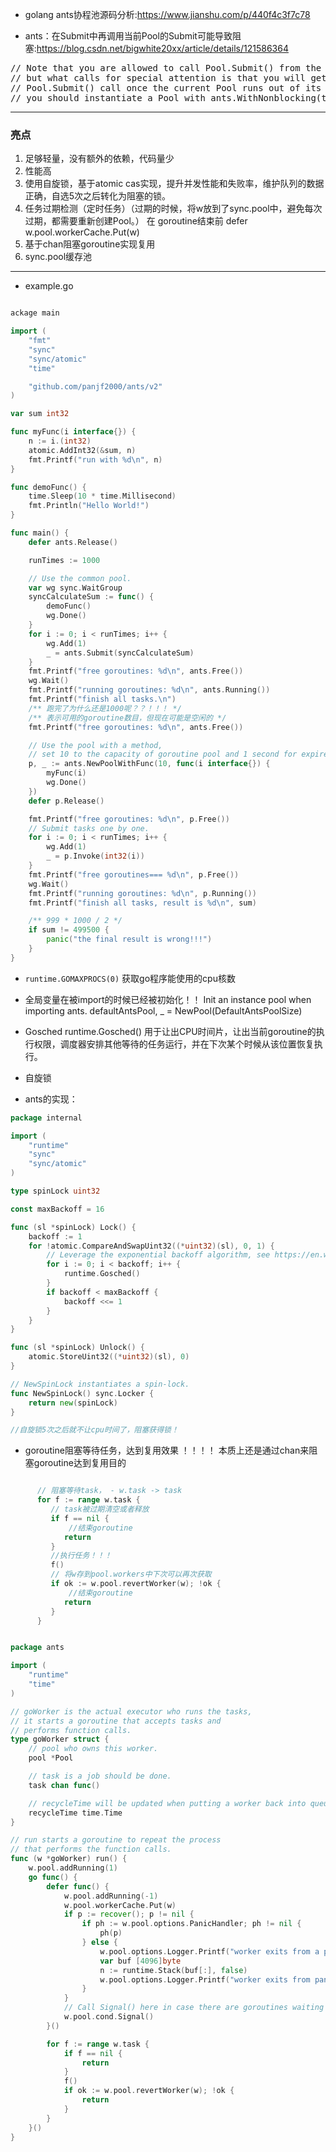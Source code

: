 
+ golang ants协程池源码分析:<https://www.jianshu.com/p/440f4c3f7c78>

+ ants：在Submit中再调用当前Pool的Submit可能导致阻塞:<https://blog.csdn.net/bigwhite20xx/article/details/121586364>
<pre>
// Note that you are allowed to call Pool.Submit() from the current Pool.Submit(),
// but what calls for special attention is that you will get blocked with the latest
// Pool.Submit() call once the current Pool runs out of its capacity, and to avoid this,
// you should instantiate a Pool with ants.WithNonblocking(true).
</pre>


---

### 亮点
1. 足够轻量，没有额外的依赖，代码量少
2. 性能高
3. 使用自旋锁，基于atomic cas实现，提升并发性能和失败率，维护队列的数据正确，自选5次之后转化为阻塞的锁。
4. 任务过期检测（定时任务）（过期的时候，将w放到了sync.pool中，避免每次过期，都需要重新创建Pool。）
	在 goroutine结束前 defer w.pool.workerCache.Put(w)
5. 基于chan阻塞goroutine实现复用
6. sync.pool缓存池



---


+ example.go

```go

ackage main

import (
	"fmt"
	"sync"
	"sync/atomic"
	"time"

	"github.com/panjf2000/ants/v2"
)

var sum int32

func myFunc(i interface{}) {
	n := i.(int32)
	atomic.AddInt32(&sum, n)
	fmt.Printf("run with %d\n", n)
}

func demoFunc() {
	time.Sleep(10 * time.Millisecond)
	fmt.Println("Hello World!")
}

func main() {
	defer ants.Release()

	runTimes := 1000

	// Use the common pool.
	var wg sync.WaitGroup
	syncCalculateSum := func() {
		demoFunc()
		wg.Done()
	}
	for i := 0; i < runTimes; i++ {
		wg.Add(1)
		_ = ants.Submit(syncCalculateSum)
	}
	fmt.Printf("free goroutines: %d\n", ants.Free())
	wg.Wait()
	fmt.Printf("running goroutines: %d\n", ants.Running())
	fmt.Printf("finish all tasks.\n")
	/** 跑完了为什么还是1000呢？？！！！ */
	/** 表示可用的goroutine数目，但现在可能是空闲的 */
	fmt.Printf("free goroutines: %d\n", ants.Free())

	// Use the pool with a method,
	// set 10 to the capacity of goroutine pool and 1 second for expired duration.
	p, _ := ants.NewPoolWithFunc(10, func(i interface{}) {
		myFunc(i)
		wg.Done()
	})
	defer p.Release()

	fmt.Printf("free goroutines: %d\n", p.Free())
	// Submit tasks one by one.
	for i := 0; i < runTimes; i++ {
		wg.Add(1)
		_ = p.Invoke(int32(i))
	}
	fmt.Printf("free goroutines=== %d\n", p.Free())
	wg.Wait()
	fmt.Printf("running goroutines: %d\n", p.Running())
	fmt.Printf("finish all tasks, result is %d\n", sum)

	/** 999 * 1000 / 2 */
	if sum != 499500 {
		panic("the final result is wrong!!!")
	}
}

```

+ `runtime.GOMAXPROCS(0)` 获取go程序能使用的cpu核数

+ 全局变量在被import的时候已经被初始化！！
Init an instance pool when importing ants.
	defaultAntsPool, _ = NewPool(DefaultAntsPoolSize)

+ Gosched
runtime.Gosched() 用于让出CPU时间片，让出当前goroutine的执行权限，调度器安排其他等待的任务运行，并在下次某个时候从该位置恢复执行。

+ 自旋锁

+ ants的实现：

```go
package internal

import (
	"runtime"
	"sync"
	"sync/atomic"
)

type spinLock uint32

const maxBackoff = 16

func (sl *spinLock) Lock() {
	backoff := 1
	for !atomic.CompareAndSwapUint32((*uint32)(sl), 0, 1) {
		// Leverage the exponential backoff algorithm, see https://en.wikipedia.org/wiki/Exponential_backoff.
		for i := 0; i < backoff; i++ {
			runtime.Gosched()
		}
		if backoff < maxBackoff {
			backoff <<= 1
		}
	}
}

func (sl *spinLock) Unlock() {
	atomic.StoreUint32((*uint32)(sl), 0)
}

// NewSpinLock instantiates a spin-lock.
func NewSpinLock() sync.Locker {
	return new(spinLock)
}

//自旋锁5次之后就不让cpu时间了，阻塞获得锁！
```    

+ goroutine阻塞等待任务，达到复用效果 ！！！！
本质上还是通过chan来阻塞goroutine达到复用目的

```go

      // 阻塞等待task， - w.task -> task 
      for f := range w.task {
         // task被过期清空或者释放
         if f == nil {
			 //结束goroutine
            return
         }
		 //执行任务！！！
         f()
         // 将w存到pool.workers中下次可以再次获取
         if ok := w.pool.revertWorker(w); !ok {
			 //结束goroutine
            return
         }
      }
```

```go

package ants

import (
	"runtime"
	"time"
)

// goWorker is the actual executor who runs the tasks,
// it starts a goroutine that accepts tasks and
// performs function calls.
type goWorker struct {
	// pool who owns this worker.
	pool *Pool

	// task is a job should be done.
	task chan func()

	// recycleTime will be updated when putting a worker back into queue.
	recycleTime time.Time
}

// run starts a goroutine to repeat the process
// that performs the function calls.
func (w *goWorker) run() {
	w.pool.addRunning(1)
	go func() {
		defer func() {
			w.pool.addRunning(-1)
			w.pool.workerCache.Put(w)
			if p := recover(); p != nil {
				if ph := w.pool.options.PanicHandler; ph != nil {
					ph(p)
				} else {
					w.pool.options.Logger.Printf("worker exits from a panic: %v\n", p)
					var buf [4096]byte
					n := runtime.Stack(buf[:], false)
					w.pool.options.Logger.Printf("worker exits from panic: %s\n", string(buf[:n]))
				}
			}
			// Call Signal() here in case there are goroutines waiting for available workers.
			w.pool.cond.Signal()
		}()

		for f := range w.task {
			if f == nil {
				return
			}
			f()
			if ok := w.pool.revertWorker(w); !ok {
				return
			}
		}
	}()
}

```